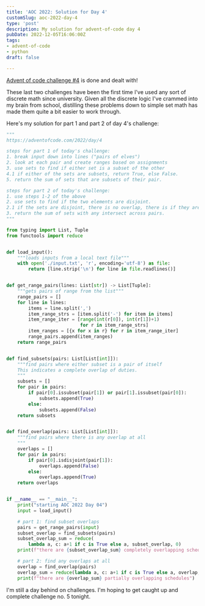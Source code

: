 ```yaml
---
title: 'AOC 2022: Solution for Day 4'
customSlug: aoc-2022-day-4
type: 'post'
description: My solution for advent-of-code day 4
pubDate: 2022-12-05T16:06:00Z
tags:
- advent-of-code
- python
draft: false

---
```

[Advent of code challenge #4](https://adventofcode.com/2022/day/4) is done and dealt with!

These last two challenges have been the first time I've used any sort of discrete math since university. Given all the discrete logic I've crammed into my brain from school, distilling these problems down to simple set math has made them quite a bit easier to work through. 

Here's my solution for part 1 and part 2 of day 4's challenge:

```python
"""
https://adventofcode.com/2022/day/4

steps for part 1 of today's challenge:
1. break input down into lines ("pairs of elves")
2. look at each pair and create ranges based on assignments
3. use sets to find if either set is a subset of the other 
4.1 if either of the sets are subsets, return True, else False.
5. return the sum of sets that are subsets of their pair.

steps for part 2 of today's challenge:
1. use steps 1-2 of the above
2. use sets to find if the two elements are disjoint.
2.1 if the sets are disjoint, there is no overlap, there is if they are
3. return the sum of sets with any intersect across pairs.
"""

from typing import List, Tuple
from functools import reduce


def load_input():
    """loads inputs from a local text file"""
    with open('./input.txt', 'r', encoding='utf-8') as file:
        return [line.strip('\n') for line in file.readlines()]


def get_range_pairs(lines: List[str]) -> List[Tuple]:
    """gets pairs of range from the list"""
    range_pairs = []
    for line in lines:
        items = line.split(',')
        item_range_strs = [item.split('-') for item in items]
        item_range_iter = [range(int(r[0]), int(r[1])+1)
                           for r in item_range_strs]
        item_ranges = [{x for x in r} for r in item_range_iter]
        range_pairs.append(item_ranges)
    return range_pairs


def find_subsets(pairs: List[List[int]]):
    """find pairs where either subset is a pair of itself
    This indicates a complete overlap of duties.
    """
    subsets = []
    for pair in pairs:
        if pair[0].issubset(pair[1]) or pair[1].issubset(pair[0]):
            subsets.append(True)
        else:
            subsets.append(False)
    return subsets


def find_overlap(pairs: List[List[int]]):
    """find pairs where there is any overlap at all
    """
    overlaps = []
    for pair in pairs:
        if pair[0].isdisjoint(pair[1]):
            overlaps.append(False)
        else:
            overlaps.append(True)
    return overlaps


if __name__ == "__main__":
    print("starting AOC 2022 Day 04")
    input = load_input()

    # part 1: find subset overlaps
    pairs = get_range_pairs(input)
    subset_overlap = find_subsets(pairs)
    subset_overlap_sum = reduce(
        lambda a, c: a+1 if c is True else a, subset_overlap, 0)
    print(f"there are {subset_overlap_sum} completely overlapping schedules")

    # part 2: find any overlaps at all
    overlap = find_overlap(pairs)
    overlap_sum = reduce(lambda a, c: a+1 if c is True else a, overlap, 0)
    print(f"there are {overlap_sum} partially overlapping schedules")
```

I'm still a day behind on challenges. I'm hoping to get caught up and complete challenge no. 5 tonight.
